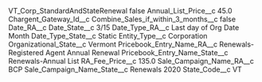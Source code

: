 <?xml version="1.0" encoding="UTF-8"?>
<CustomMetadata xmlns="http://soap.sforce.com/2006/04/metadata" xmlns:xsi="http://www.w3.org/2001/XMLSchema-instance" xmlns:xsd="http://www.w3.org/2001/XMLSchema">
    <label>VT_Corp_StandardAndStateRenewal</label>
    <protected>false</protected>
    <values>
        <field>Annual_List_Price__c</field>
        <value xsi:type="xsd:double">45.0</value>
    </values>
    <values>
        <field>Chargent_Gateway_Id__c</field>
        <value xsi:nil="true"/>
    </values>
    <values>
        <field>Combine_Sales_if_within_3_months__c</field>
        <value xsi:type="xsd:boolean">false</value>
    </values>
    <values>
        <field>Date_RA__c</field>
        <value xsi:nil="true"/>
    </values>
    <values>
        <field>Date_State__c</field>
        <value xsi:type="xsd:string">3/15</value>
    </values>
    <values>
        <field>Date_Type_RA__c</field>
        <value xsi:type="xsd:string">Last day of Org Date Month</value>
    </values>
    <values>
        <field>Date_Type_State__c</field>
        <value xsi:type="xsd:string">Static</value>
    </values>
    <values>
        <field>Entity_Type__c</field>
        <value xsi:type="xsd:string">Corporation</value>
    </values>
    <values>
        <field>Organizational_State__c</field>
        <value xsi:type="xsd:string">Vermont</value>
    </values>
    <values>
        <field>Pricebook_Entry_Name_RA__c</field>
        <value xsi:type="xsd:string">Renewals-Registered Agent Annual Renewal</value>
    </values>
    <values>
        <field>Pricebook_Entry_Name_State__c</field>
        <value xsi:type="xsd:string">Renewals-Annual List</value>
    </values>
    <values>
        <field>RA_Fee_Price__c</field>
        <value xsi:type="xsd:double">135.0</value>
    </values>
    <values>
        <field>Sale_Campaign_Name_RA__c</field>
        <value xsi:type="xsd:string">BCP</value>
    </values>
    <values>
        <field>Sale_Campaign_Name_State__c</field>
        <value xsi:type="xsd:string">Renewals 2020</value>
    </values>
    <values>
        <field>State_Code__c</field>
        <value xsi:type="xsd:string">VT</value>
    </values>
</CustomMetadata>
